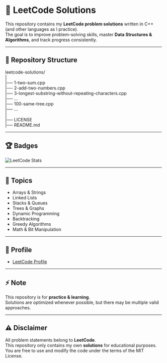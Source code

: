 # 🚀 LeetCode Solutions

This repository contains my **LeetCode problem solutions** written in C++ (and other languages as I practice).  
The goal is to improve problem-solving skills, master **Data Structures & Algorithms**, and track progress consistently.  

---

## 📂 Repository Structure
leetcode-solutions/  
|  
|── 1-two-sum.cpp  
|── 2-add-two-numbers.cpp  
|── 3-longest-substring-without-repeating-characters.cpp  
|── ...  
|── 100-same-tree.cpp  
|── ...  
|  
|── LICENSE  
|── README.md  

---

## 🏆 Badges

![LeetCode Stats](https://readmecodegen.vercel.app/api?username=adarsh_a_grawal&theme=light&font=source_code_pro)

---

## 📖 Topics
- Arrays & Strings  
- Linked Lists  
- Stacks & Queues  
- Trees & Graphs  
- Dynamic Programming  
- Backtracking  
- Greedy Algorithms  
- Math & Bit Manipulation  

---

## 🔗 Profile
- [LeetCode Profile](https://leetcode.com/adarsh_a_grawal/)  

---

## ⚡ Note
This repository is for **practice & learning**.  
Solutions are optimized whenever possible, but there may be multiple valid approaches.  

---

## ⚠️ Disclaimer

All problem statements belong to **LeetCode**.  
This repository only contains my own **solutions** for educational purposes.  
You are free to use and modify the code under the terms of the MIT License.

